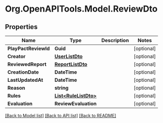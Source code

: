 # Org.OpenAPITools.Model.ReviewDto

## Properties

Name | Type | Description | Notes
------------ | ------------- | ------------- | -------------
**PlayPactReviewId** | **Guid** |  | [optional] 
**Creator** | [**UserListDto**](UserListDto.md) |  | [optional] 
**ReviewedReport** | [**ReportListDto**](ReportListDto.md) |  | [optional] 
**CreationDate** | **DateTime** |  | [optional] 
**LastUpdatedAt** | **DateTime** |  | [optional] 
**Reason** | **string** |  | [optional] 
**Rules** | [**List&lt;RuleListDto&gt;**](RuleListDto.md) |  | [optional] 
**Evaluation** | **ReviewEvaluation** |  | [optional] 

[[Back to Model list]](../README.md#documentation-for-models) [[Back to API list]](../README.md#documentation-for-api-endpoints) [[Back to README]](../README.md)

